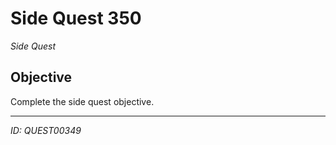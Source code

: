 # Side Quest 350

*Side Quest*

## Objective
Complete the side quest objective.

---
*ID: QUEST00349*